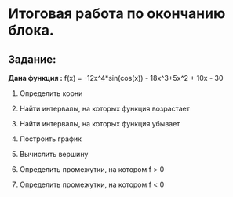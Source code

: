 # Итоговая работа по окончанию блока.

## Задание:

**Дана функция :**  f(x) = -12x^4*sin(cos(x)) - 18x^3+5x^2 + 10x - 30

1. Определить корни

2. Найти интервалы, на которых функция возрастает

3. Найти интервалы, на которых функция убывает

4. Построить график

5. Вычислить вершину

6. Определить промежутки, на котором f > 0

7. Определить промежутки, на котором f < 0
